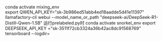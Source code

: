 conda activate mixing_env  
export QWEN_API_KEY="sk-3b986ed51abb4ed18aadde5d41e11397"
llamafactory-cli webui --model_name_or_path "deepseek-ai/DeepSeek-R1-Distill-Qwen-1.5B"
运行prelabeled.py时 
conda activate snorkel_env
export DEEPSEEK_API_KEY ="sk-3511f72cb3324a36b42ac8dc91568769"
tensorboard --logdir=
